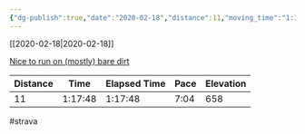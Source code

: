 ```yaml
---
{"dg-publish":true,"date":"2020-02-18","distance":11,"moving_time":"1:17:48","elapsed_time":"1:17:48","pace":"7:04","total_elevation_gain":658,"url":"https://www.strava.com/activities/3112433832","permalink":"/01-personal/strava/2020-02-18-nice-to-run-on-mostly-bare-dirt/","dgPassFrontmatter":true}
---
```



[[2020-02-18\|2020-02-18]]

[Nice to run on (mostly) bare dirt](https://www.strava.com/activities/3112433832)

| Distance | Time    | Elapsed Time | Pace | Elevation |
| -------- | ------- | ------------ | ---- | --------- |
| 11       | 1:17:48 | 1:17:48      | 7:04 | 658       |




#strava
